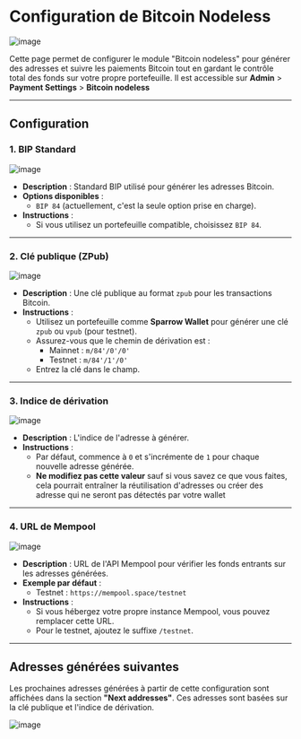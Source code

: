 # Configuration de Bitcoin Nodeless

![image](https://github.com/user-attachments/assets/fa41dab9-8cd9-4e9e-b16c-379d2ef60565)

Cette page permet de configurer le module "Bitcoin nodeless" pour générer des adresses et suivre les paiements Bitcoin tout en gardant le contrôle total des fonds sur votre propre portefeuille.
Il est accessible sur **Admin** > **Payment Settings** > **Bitcoin nodeless**

---

## **Configuration**

### **1. BIP Standard**

![image](https://github.com/user-attachments/assets/4d15d6e0-be4a-4de0-bad4-f8b081d6fbe4)

- **Description** : Standard BIP utilisé pour générer les adresses Bitcoin.
- **Options disponibles** :
  - `BIP 84` (actuellement, c'est la seule option prise en charge).
- **Instructions** :
  - Si vous utilisez un portefeuille compatible, choisissez `BIP 84`.

---

### **2. Clé publique (ZPub)**

![image](https://github.com/user-attachments/assets/c4685fc6-d372-45e5-bb58-21e808223a26)

- **Description** : Une clé publique au format `zpub` pour les transactions Bitcoin.
- **Instructions** :
  - Utilisez un portefeuille comme **Sparrow Wallet** pour générer une clé `zpub` ou `vpub` (pour testnet).
  - Assurez-vous que le chemin de dérivation est :
    - Mainnet : `m/84'/0'/0'`
    - Testnet : `m/84'/1'/0'`
  - Entrez la clé dans le champ.

---

### **3. Indice de dérivation**

![image](https://github.com/user-attachments/assets/9c1007a9-97c7-4a92-9714-0e64e3acacd6)

- **Description** : L'indice de l'adresse à générer.
- **Instructions** :
  - Par défaut, commence à `0` et s'incrémente de `1` pour chaque nouvelle adresse générée.
  - **Ne modifiez pas cette valeur** sauf si vous savez ce que vous faites, cela pourrait entraîner la réutilisation d'adresses ou créer des adresse qui ne seront pas détectés par votre wallet

---

### **4. URL de Mempool**

![image](https://github.com/user-attachments/assets/de0f8fd5-9849-4467-8475-d35335f4a926)

- **Description** : URL de l'API Mempool pour vérifier les fonds entrants sur les adresses générées.
- **Exemple par défaut** :
  - Testnet : `https://mempool.space/testnet`
- **Instructions** :
  - Si vous hébergez votre propre instance Mempool, vous pouvez remplacer cette URL.
  - Pour le testnet, ajoutez le suffixe `/testnet`.

---

## **Adresses générées suivantes**

Les prochaines adresses générées à partir de cette configuration sont affichées dans la section **"Next addresses"**. Ces adresses sont basées sur la clé publique et l'indice de dérivation.

![image](https://github.com/user-attachments/assets/e1e28e03-82db-40d6-8438-fe1c5eaef4a0)
